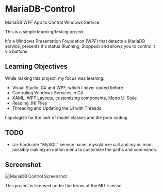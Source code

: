 # MariaDB-Control
MariaDB WPF App to Control Windows Service

This is a simple learning/testing project. 

It's a Windows Presentation Foundation (WPF) that detects a MariaDB service, presents it's status (Running, Stopped) and allows you to control it via buttons.

## Learning Objectives
While making this project, my focus was learning:
- Visual Studio, C# and WPF, which I never coded before
- Controling Windows Services in C#
- XAML, WPF Layouts, customizing components, Metro UI Style
- Reading .INI Files
- Threading and Updating the UI with Threads

I apologize for the lack of model classes and the poor coding.

## TODO
- Un-hardcode "MySQL" service name, mysqld.exe call and my.ini read, possibly making an option menu to customize the paths and commands.

## Screenshot

![MariaDB Control Screenshot](https://lucianosaito.github.io/mdb_screenshot.png)



This project is licensed under the terms of the MIT license.

